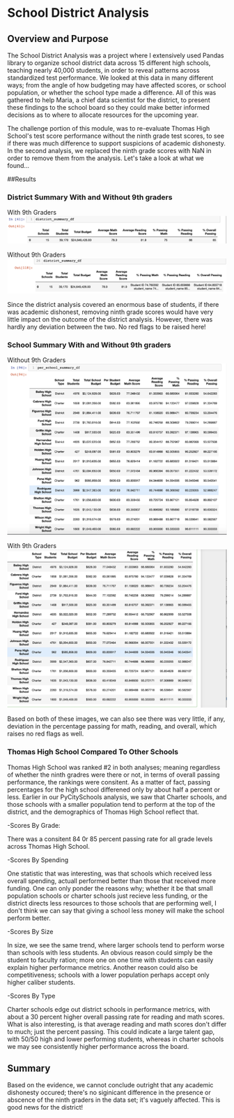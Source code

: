 # School District Analysis

## Overview and Purpose

The School District Analysis was a project where I extensively used Pandas library to 
organize school district data across 15 different high schools, teaching nearly 40,000 students,
in order to reveal patterns across standardized test performance. We looked at this data in many
different ways; from the angle of how budgeting may have affected scores, or school population,
or whether the school type made a difference. All of this was gathered to help Maria, a chief data 
scientist for the district, to present these findings to the school board so they could make better informed
decisions as to where to allocate resources for the upcoming year. 

The challenge portion of this module, was to re-evaluate Thomas High School's test score performance without the ninth grade
test scores, to see if there was much difference to support suspicions of academic dishonesty. In the second analysis, we 
replaced the ninth grade scores with NaN in order to remove them from the analysis.
Let's take a look at what we found...

##Results

### District Summary With and Without 9th graders

With 9th Graders
![district_summary](https://github.com/lindsera1/School_District_Analysis/blob/master/Resources/district_summary.png)

Without 9th Graders
![district_summary_minus9th](https://github.com/lindsera1/School_District_Analysis/blob/master/Resources/district_summary_minus9th.png)

Since the district analysis covered an enormous base of students, if there was academic dishonest, removing ninth grade scores would have very
little impact on the outcome of the district analysis. However, there was hardly any deviation between the two. No red flags to be raised here!

### School Summary With and Without 9th graders


Without 9th Graders
![per_school_summary_minus9th](https://github.com/lindsera1/School_District_Analysis/blob/master/Resources/per_school_summary_minus9th.png)

With 9th Graders
![per_school_summary](https://github.com/lindsera1/School_District_Analysis/blob/master/Resources/per_school_summary.png)

Based on both of these images, we can also see there was very little, if any, deviation in the percentage passing for math, reading, and overall, which raises no red flags as well. 



### Thomas High School Compared To Other Schools

Thomas High School was ranked #2 in both analyses; meaning regardless of whether the ninth gradres were there or not,
in terms of overall passing performance, the rankings were consitent. As a matter of fact, passing percentages for the high school
differened only by about half a percent or less. Earlier in our PyCitySchools analysis, we saw that Charter schools, and those schools
with a smaller population tend to perform at the top of the district, and the demographics of Thomas High School reflect that.

-Scores By Grade: 

  There was a consitent 84 0r 85 percent passing rate for all grade levels across Thomas High School.

-Scores By Spending

  One statistic that was interesting, was that schools which received less overall spending, actuall performed better than those
  that received more funding. One can only ponder the reasons why; whether it be that small population schools or charter schools
  just recieve less funding, or the district directs less resources to those schools that are performing well, I don't think we can say that 
  giving a school less money will make the school perform better.

-Scores By Size

  In size, we see the same trend, where larger schools tend to perform worse than schools with less students. An obvious reason could simply
  be the student to faculty ration; more one on one time with students can easily explain higher performance metrics. Another reason could
  also be competitiveness; schools with a lower population perhaps accept only higher caliber students. 

-Scores By Type

  Charter schools edge out district schools in performance metrics, with about a 30 percent higher overall passing rate for reading and math
  scores. What is also interesting, is that average reading and math scores don't differ to much; just the percent passing. This could indicate
  a large talent gap, with 50/50 high and lower performing students, whereas in charter schools we may see consistently higher performance
  across the board. 
  
 ## Summary
 
  Based on the evidence, we cannot conclude outright that any academic dishonesty occured; there's no siginicant difference in the presence
  or abscence of the ninth graders in the data set; it's vaguely affected. This is good news for the district!

